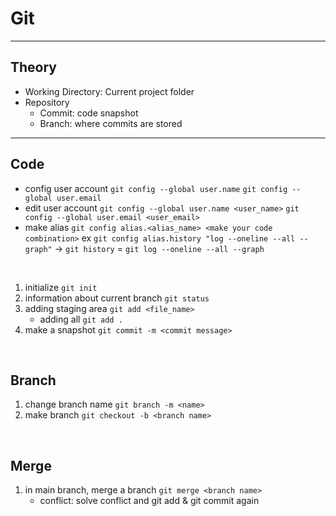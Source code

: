 # Git

---

## Theory

- Working Directory: Current project folder
- Repository
  - Commit: code snapshot
  - Branch: where commits are stored

---

## Code

- config user account
  `git config --global user.name`
  `git config --global user.email`
- edit user account
  `git config --global user.name <user_name>`
  `git config --global user.email <user_email>`
- make alias `git config alias.<alias_name> <make your code combination>`
  ex `git config alias.history "log --oneline --all --graph"`
  -> `git history` = `git log --oneline --all --graph`

<Br>

1. initialize `git init`
2. information about current branch `git status`
3. adding staging area `git add <file_name>`
   - adding all `git add .`
4. make a snapshot `git commit -m <commit message>`

<Br>

## Branch

1. change branch name `git branch -m <name>`
2. make branch `git checkout -b <branch name>`

<Br>

## Merge

1. in main branch, merge a branch `git merge <branch name>`
   - conflict: solve conflict and git add & git commit again
